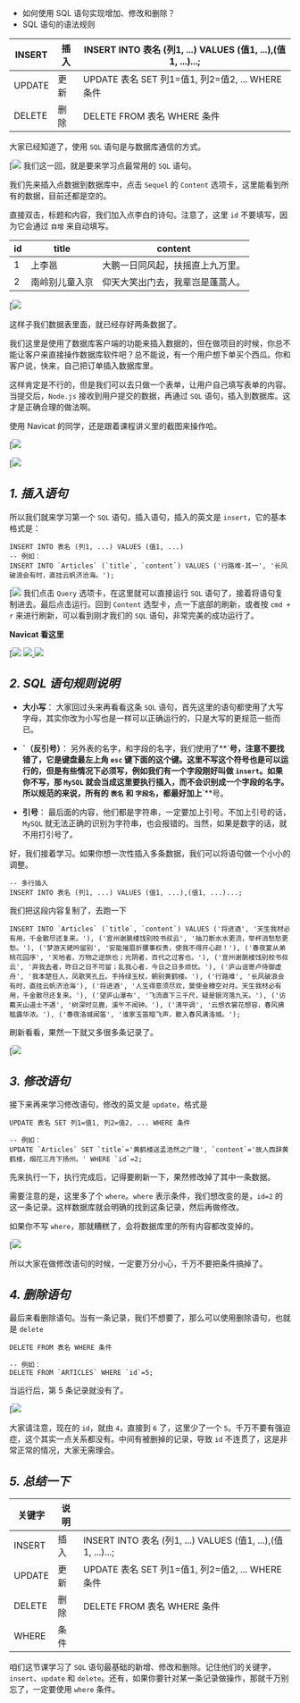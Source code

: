 
*   如何使用 SQL 语句实现增加、修改和删除？
*   SQL 语句的语法规则

| INSERT | 插入  | INSERT INTO 表名 (列1, ...) VALUES (值1, ...),(值1, ...)...; |
| ------ | --- | ------------------------------------------------------- |
| UPDATE | 更新  | UPDATE 表名 SET 列1=值1, 列2=值2, ... WHERE 条件                |
| DELETE | 删除  | DELETE FROM 表名 WHERE 条件                                 |

大家已经知道了，使用 `SQL` 语句是与数据库通信的方式。

[![](https://qhdtc.oss-cn-chengdu.aliyuncs.com/new/z065w.png)
我们这一回，就是要来学习点最常用的 `SQL` 语句。

我们先来插入点数据到数据库中，点击 `Sequel` 的 `Content` 选项卡，这里能看到所有的数据，目前还都是空的。

直接双击，标题和内容，我们加入点李白的诗句。注意了，这里 `id` 不要填写，因为它会通过 `自增` 来自动填写。

| id  | title   | content          |
| --- | ------- | ---------------- |
| 1   | 上李邕     | 大鹏一日同风起，扶摇直上九万里。 |
| 2   | 南岭别儿童入京 | 仰天大笑出门去，我辈岂是蓬蒿人。 |

[![](https://qhdtc.oss-cn-chengdu.aliyuncs.com/new/jo2r8.png)

这样子我们数据表里面，就已经存好两条数据了。

我们这里是使用了数据库客户端的功能来插入数据的，但在做项目的时候，你总不能让客户来直接操作数据库软件吧？总不能说，有一个用户想下单买个西瓜。你和客户说，快来，自己把订单插入数据库里。

这样肯定是不行的，但是我们可以去只做一个表单，让用户自己填写表单的内容。当提交后，`Node.js` 接收到用户提交的数据，再通过 `SQL` 语句，插入到数据库。这才是正确合理的做法啊。

使用 Navicat 的同学，还是跟着课程讲义里的截图来操作哈。

[![](https://qhdtc.oss-cn-chengdu.aliyuncs.com/new/g7zyx.png)


[![](https://qhdtc.oss-cn-chengdu.aliyuncs.com/new/2lobd.png)


_1\. 插入语句_
----------

所以我们就来学习第一个 `SQL` 语句，插入语句，插入的英文是 `insert`，它的基本格式是：

```
INSERT INTO 表名 (列1, ...) VALUES (值1, ...)
-- 例如：
INSERT INTO `Articles` (`title`, `content`) VALUES ('行路难·其一', '长风破浪会有时，直挂云帆济沧海。'); 
```

[![](https://qhdtc.oss-cn-chengdu.aliyuncs.com/new/sm5si.png)
我们点击 `Query` 选项卡，在这里就可以直接运行 `SQL` 语句了，接着将语句复制进去。最后点击运行。回到 `Content` 选型卡，点一下底部的刷新，或者按 `cmd + r` 来进行刷新，可以看到刚才我们的 `SQL` 语句，非常完美的成功运行了。

**Navicat 看这里**

[![](https://qhdtc.oss-cn-chengdu.aliyuncs.com/new/lonub.png)
[![](https://qhdtc.oss-cn-chengdu.aliyuncs.com/new/dx68g.png)
![](https://qhdtc.oss-cn-chengdu.aliyuncs.com/new/pkr43.png)
]( https://assets.clwy.cn/uploads/2epegbn0oxb7b0ma8vijo3wk1qdz!large )

_2\. SQL 语句规则说明_
----------------

*   **大小写**： 大家回过头来再看看这条 `SQL` 语句，首先这里的语句都使用了大写字母，其实你改为小写也是一样可以正确运行的，只是大写的更规范一些而已。
    
*   **\`（反引号）**： 另外表的名字，和字段的名字，我们使用了**\`**号，注意不要找错了，它是键盘最左上角 `esc` 键下面的这个键。这里不写这个符号也是可以运行的，但是有些情况下必须写，例如我们有一个字段刚好叫做 `insert`。如果你不写，那 `MySQL` 就会当成这里要执行插入，而不会识别成一个字段的名字。所以规范的来说，所有的 `表名` 和 `字段名`，都最好加上**\`**号。
    
*   **引号**： 最后面的内容，他们都是字符串，一定要加上引号。不加上引号的话，`MySQL` 就无法正确的识别为字符串，也会报错的。当然，如果是数字的话，就不用打引号了。
    

好，我们接着学习。如果你想一次性插入多条数据，我们可以将语句做一个小小的调整。

```
-- 多行插入
INSERT INTO 表名 (列1, ...) VALUES (值1, ...),(值1, ...)...; 
```

我们把这段内容复制了，去跑一下

```
INSERT INTO `Articles` (`title`, `content`) VALUES ('将进酒', '天生我材必有用，千金散尽还复来。'), ('宣州谢朓楼饯别校书叔云', '抽刀断水水更流，举杯消愁愁更愁。'), ('梦游天姥吟留别', '安能摧眉折腰事权贵，使我不得开心颜！'), ('春夜宴从弟桃花园序', '天地者，万物之逆旅也；光阴者，百代之过客也。'), ('宣州谢朓楼饯别校书叔云', '弃我去者，昨日之日不可留；乱我心者，今日之日多烦忧。'), ('庐山谣寄卢侍御虚舟', '我本楚狂人，凤歌笑孔丘。手持绿玉杖，朝别黄鹤楼。'), ('行路难', '长风破浪会有时，直挂云帆济沧海'), ('将进酒', '人生得意须尽欢，莫使金樽空对月。天生我材必有用，千金散尽还复来。'), ('望庐山瀑布', '飞流直下三千尺，疑是银河落九天。'), ('访戴天山道士不遇', '树深时见鹿，溪午不闻钟。'), ('清平调', '云想衣裳花想容，春风拂槛露华浓。'), ('春夜洛城闻笛', '谁家玉笛暗飞声，散入春风满洛城。'); 
```

刷新看看，果然一下就又多很多条记录了。

[![](https://qhdtc.oss-cn-chengdu.aliyuncs.com/new/hifyx.png)

_3\. 修改语句_
----------

接下来再来学习修改语句，修改的英文是 `update`，格式是

```
UPDATE 表名 SET 列1=值1, 列2=值2, ... WHERE 条件

-- 例如：
UPDATE `Articles` SET `title`='黄鹤楼送孟浩然之广陵', `content`='故人西辞黄鹤楼，烟花三月下扬州。' WHERE `id`=2; 
```

先来执行一下，执行完成后，记得要刷新一下，果然修改掉了其中一条数据。

需要注意的是，这里多了个 `where`。`where` 表示条件，我们想改变的是，`id=2` 的这一条记录。这样数据库就会明确的找到这条记录，然后再做修改。

如果你不写 `where`，那就糟糕了，会将数据库里的所有内容都改变掉的。

[![](https://qhdtc.oss-cn-chengdu.aliyuncs.com/new/bjf7p.png)

所以大家在做修改语句的时候，一定要万分小心，千万不要把条件搞掉了。

_4\. 删除语句_
----------

最后来看删除语句。当有一条记录，我们不想要了，那么可以使用删除语句，也就是 `delete`

```
DELETE FROM 表名 WHERE 条件

-- 例如：
DELETE FROM `ARTICLES` WHERE `id`=5; 
```

当运行后，第 5 条记录就没有了。

[![](https://qhdtc.oss-cn-chengdu.aliyuncs.com/new/qpfy8.png)

大家请注意，现在的 `id`，就由 `4`，直接到 `6` 了，这里少了一个 `5`。千万不要有强迫症，这个其实一点关系都没有。中间有被删掉的记录，导致 `id` 不连贯了，这是非常正常的情况，大家无需理会。

_5\. 总结一下_
----------

| 关键字    | 说明  |                                                         |
| ------ | --- | ------------------------------------------------------- |
| INSERT | 插入  | INSERT INTO 表名 (列1, ...) VALUES (值1, ...),(值1, ...)...; |
| UPDATE | 更新  | UPDATE 表名 SET 列1=值1, 列2=值2, ... WHERE 条件                |
| DELETE | 删除  | DELETE FROM 表名 WHERE 条件                                 |
| WHERE  | 条件  |                                                         |

咱们这节课学习了 `SQL` 语句最基础的新增、修改和删除。记住他们的关键字，`insert`、`update` 和 `delete`。还有，如果你要针对某一条记录做操作，那就千万别忘了，一定要使用 `where` 条件。